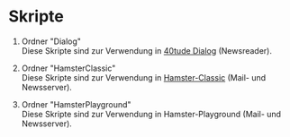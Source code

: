 # Skripte

1. Ordner "Dialog"  
Diese Skripte sind zur Verwendung in [40tude Dialog](https://usenet-abc.de/wiki/Team/40tudeDialog) (Newsreader).  

2. Ordner "HamsterClassic"  
Diese Skripte sind zur Verwendung in [Hamster-Classic](https://hamster-classic.de/) (Mail- und Newsserver).  

3. Ordner "HamsterPlayground"  
Diese Skripte sind zur Verwendung in Hamster-Playground (Mail- und Newsserver).
